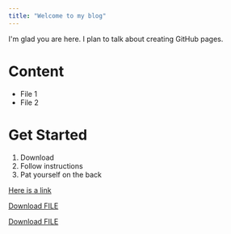 ```yaml
---
title: "Welcome to my blog"
---
```


I'm glad you are here. I plan to talk about creating GitHub pages.

# Content
- File 1
- File 2

# Get Started
1. Download
2. Follow instructions
3. Pat yourself on the back

[Here is a link](/test.txt)

<a id="raw-url" href="https://raw.githubusercontent.com/semanej/github-pages-with-jekyll/master/test.txt" download="download" target=_blank>Download FILE</a>

<a id="raw-url" href="https://semenej.github.io/github-pages-with-jekyll/blob/gh-pages/test.txt" download="download" target=_blank>Download FILE</a>

